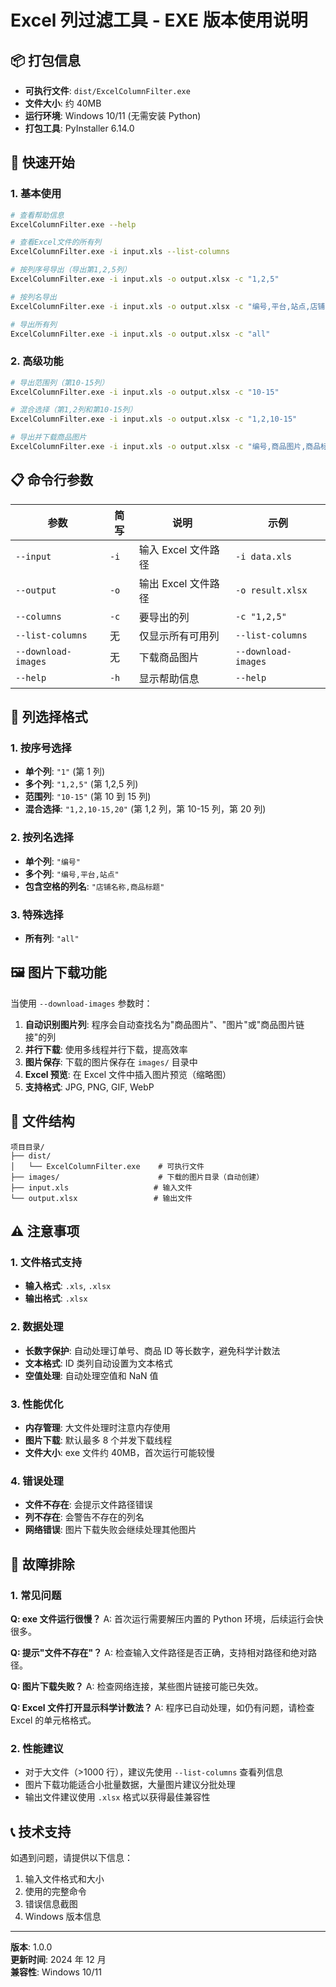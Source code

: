 # Excel 列过滤工具 - EXE 版本使用说明

## 📦 打包信息

- **可执行文件**: `dist/ExcelColumnFilter.exe`
- **文件大小**: 约 40MB
- **运行环境**: Windows 10/11 (无需安装 Python)
- **打包工具**: PyInstaller 6.14.0

## 🚀 快速开始

### 1. 基本使用

```bash
# 查看帮助信息
ExcelColumnFilter.exe --help

# 查看Excel文件的所有列
ExcelColumnFilter.exe -i input.xls --list-columns

# 按列序号导出（导出第1,2,5列）
ExcelColumnFilter.exe -i input.xls -o output.xlsx -c "1,2,5"

# 按列名导出
ExcelColumnFilter.exe -i input.xls -o output.xlsx -c "编号,平台,站点,店铺名称"

# 导出所有列
ExcelColumnFilter.exe -i input.xls -o output.xlsx -c "all"
```

### 2. 高级功能

```bash
# 导出范围列（第10-15列）
ExcelColumnFilter.exe -i input.xls -o output.xlsx -c "10-15"

# 混合选择（第1,2列和第10-15列）
ExcelColumnFilter.exe -i input.xls -o output.xlsx -c "1,2,10-15"

# 导出并下载商品图片
ExcelColumnFilter.exe -i input.xls -o output.xlsx -c "编号,商品图片,商品标题" --download-images
```

## 📋 命令行参数

| 参数                | 简写 | 说明                | 示例                |
| ------------------- | ---- | ------------------- | ------------------- |
| `--input`           | `-i` | 输入 Excel 文件路径 | `-i data.xls`       |
| `--output`          | `-o` | 输出 Excel 文件路径 | `-o result.xlsx`    |
| `--columns`         | `-c` | 要导出的列          | `-c "1,2,5"`        |
| `--list-columns`    | 无   | 仅显示所有可用列    | `--list-columns`    |
| `--download-images` | 无   | 下载商品图片        | `--download-images` |
| `--help`            | `-h` | 显示帮助信息        | `--help`            |

## 🎯 列选择格式

### 1. 按序号选择

- **单个列**: `"1"` (第 1 列)
- **多个列**: `"1,2,5"` (第 1,2,5 列)
- **范围列**: `"10-15"` (第 10 到 15 列)
- **混合选择**: `"1,2,10-15,20"` (第 1,2 列，第 10-15 列，第 20 列)

### 2. 按列名选择

- **单个列**: `"编号"`
- **多个列**: `"编号,平台,站点"`
- **包含空格的列名**: `"店铺名称,商品标题"`

### 3. 特殊选择

- **所有列**: `"all"`

## 🖼️ 图片下载功能

当使用 `--download-images` 参数时：

1. **自动识别图片列**: 程序会自动查找名为"商品图片"、"图片"或"商品图片链接"的列
2. **并行下载**: 使用多线程并行下载，提高效率
3. **图片保存**: 下载的图片保存在 `images/` 目录中
4. **Excel 预览**: 在 Excel 文件中插入图片预览（缩略图）
5. **支持格式**: JPG, PNG, GIF, WebP

## 📁 文件结构

```
项目目录/
├── dist/
│   └── ExcelColumnFilter.exe    # 可执行文件
├── images/                      # 下载的图片目录（自动创建）
├── input.xls                   # 输入文件
└── output.xlsx                 # 输出文件
```

## ⚠️ 注意事项

### 1. 文件格式支持

- **输入格式**: `.xls`, `.xlsx`
- **输出格式**: `.xlsx`

### 2. 数据处理

- **长数字保护**: 自动处理订单号、商品 ID 等长数字，避免科学计数法
- **文本格式**: ID 类列自动设置为文本格式
- **空值处理**: 自动处理空值和 NaN 值

### 3. 性能优化

- **内存管理**: 大文件处理时注意内存使用
- **图片下载**: 默认最多 8 个并发下载线程
- **文件大小**: exe 文件约 40MB，首次运行可能较慢

### 4. 错误处理

- **文件不存在**: 会提示文件路径错误
- **列不存在**: 会警告不存在的列名
- **网络错误**: 图片下载失败会继续处理其他图片

## 🔧 故障排除

### 1. 常见问题

**Q: exe 文件运行很慢？**
A: 首次运行需要解压内置的 Python 环境，后续运行会快很多。

**Q: 提示"文件不存在"？**
A: 检查输入文件路径是否正确，支持相对路径和绝对路径。

**Q: 图片下载失败？**
A: 检查网络连接，某些图片链接可能已失效。

**Q: Excel 文件打开显示科学计数法？**
A: 程序已自动处理，如仍有问题，请检查 Excel 的单元格格式。

### 2. 性能建议

- 对于大文件（>1000 行），建议先使用 `--list-columns` 查看列信息
- 图片下载功能适合小批量数据，大量图片建议分批处理
- 输出文件建议使用 `.xlsx` 格式以获得最佳兼容性

## 📞 技术支持

如遇到问题，请提供以下信息：

1. 输入文件格式和大小
2. 使用的完整命令
3. 错误信息截图
4. Windows 版本信息

---

**版本**: 1.0.0  
**更新时间**: 2024 年 12 月  
**兼容性**: Windows 10/11
